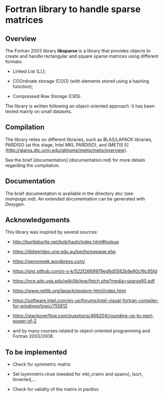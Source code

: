 # Fortran library to handle sparse matrices  


## Overview  
The Fortran 2003 library __libsparse__ is a library that provides objects to create and handle rectangular and square sparse matrices using different formats:  

 * Linked List (LL);  


 * COOrdinate storage (COO) (with elements stored using a hashing function);  


 * Compressed Row Storage (CRS).   


The library is written following an object-oriented approach. It has been tested mainly on small datasets.  



## Compilation  
The library relies on different libraries, such as BLAS/LAPACK libraries, PARDISO (at this stage, Intel MKL PARDISO), and [METIS 5] (http://glaros.dtc.umn.edu/gkhome/metis/metis/overview).  


See the brief [documentation] (documentation.md) for more details regarding the compilation.  


## Documentation  
The brief documentation is available in the directory *doc* (see *mainpage.md*). An extended documentation can be generated with *Doxygen*.  


## Acknowledgements  
This library was inspired by several sources:  


 * http://burtleburtle.net/bob/hash/index.html#lookup  


 * https://didgeridoo.une.edu.au/km/homepage.php  


 * https://genomeek.wordpress.com/  


 * https://gist.github.com/n-s-k/522f2669979ed6d0582b8e80cf6c95fd  


 * https://nce.ads.uga.edu/wiki/lib/exe/fetch.php?media=sparse90.pdf  


 * https://www.netlib.org/lapack/explore-html/index.html  


 * https://software.intel.com/en-us/forums/intel-visual-fortran-compiler-for-windows/topic/755612  


 * https://stackoverflow.com/questions/466204/rounding-up-to-next-power-of-2   


 * and by many courses related to object-oriented programming and Fortran 2003/2008.  

## To be implemented  

 * Check for symmetric matrix  

 * Set lsymmetric=true (needed for mkl_crsmv and spainv), lsort, linverted,...
 
 * Check for validity of the matrix in pardiso  



